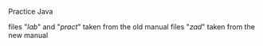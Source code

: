 Practice Java

files "_lab_" and "_pract_" taken from the old manual
files "_zad_" taken from the new manual